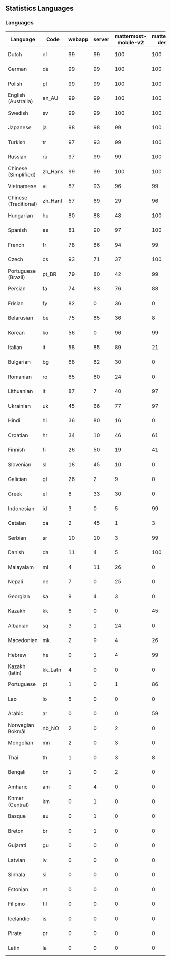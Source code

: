 ## Statistics Languages ##
###  Languages  ###
|Language|Code|webapp|server|mattermost-mobile-v2|mattermost-desktop|playbook-webapp|calls-webapp|Total|Last Modified|
|---|---|---|---|---|---|---|---|---|---|
|Dutch|nl| 99| 99| 100| 100| 0| 100| 99|2024-03-25T11:24:46.402197Z|
|German|de| 99| 99| 100| 100| 0| 100| 99|2024-03-25T11:13:26.702881Z|
|Polish|pl| 99| 99| 100| 100| 0| 100| 99|2024-03-25T11:25:05.927837Z|
|English (Australia)|en_AU| 99| 99| 100| 100| 0| 0| 99|2024-03-25T11:14:07.009719Z|
|Swedish|sv| 99| 99| 100| 100| 0| 89| 99|2024-03-25T11:28:08.621597Z|
|Japanese|ja| 98| 98| 99| 100| 0| 97| 98|2024-03-25T11:20:01.968952Z|
|Turkish|tr| 97| 93| 99| 100| 0| 100| 97|2024-03-25T11:28:45.969535Z|
|Russian|ru| 97| 99| 99| 100| 0| 68| 95|2024-03-25T11:26:36.553319Z|
|Chinese (Simplified)|zh_Hans| 99| 99| 100| 100| 0| 100| 95|2024-03-25T11:29:43.123016Z|
|Vietnamese|vi| 87| 93| 96| 99| 0| 89| 90|2024-03-25T11:29:24.095175Z|
|Chinese (Traditional)|zh_Hant| 57| 69| 29| 96| 0| 15| 87|2024-03-25T11:30:01.383522Z|
|Hungarian|hu| 80| 88| 48| 100| 0| 0| 80|2024-03-25T11:18:44.246903Z|
|Spanish|es| 81| 90| 97| 100| 0| 25| 79|2024-03-25T11:14:26.490907Z|
|French|fr| 78| 86| 94| 99| 0| 52| 79|2024-03-25T11:16:26.051651Z|
|Czech|cs| 93| 71| 37| 100| 0| 97| 78|2024-03-25T11:12:46.605954Z|
|Portuguese (Brazil)|pt_BR| 79| 80| 42| 99| 0| 89| 76|2024-03-25T11:25:42.579677Z|
|Persian|fa| 74| 83| 76| 88| 0| 0| 72|2024-03-25T11:15:26.443971Z|
|Frisian|fy| 82| 0| 36| 0| 0| 0| 71|2024-03-25T11:16:45.682218Z|
|Belarusian|be| 75| 85| 36| 8| 0| 0| 71|2024-03-25T11:11:05.709466Z|
|Korean|ko| 56| 0| 96| 99| 0| 89| 67|2024-03-25T11:21:37.340659Z|
|Italian|it| 58| 85| 89| 21| 0| 21| 67|2024-03-25T11:19:42.953191Z|
|Bulgarian|bg| 68| 82| 30| 0| 0| 0| 65|2024-03-25T11:11:26.306392Z|
|Romanian|ro| 65| 80| 24| 0| 0| 0| 62|2024-03-25T11:26:18.626646Z|
|Lithuanian|lt| 87| 7| 40| 97| 0| 80| 62|2024-03-25T11:22:34.985480Z|
|Ukrainian|uk| 45| 66| 77| 97| 0| 0| 56|2024-03-25T11:29:04.574266Z|
|Hindi|hi| 36| 80| 16| 0| 0| 0| 44|2024-03-25T11:18:04.828805Z|
|Croatian|hr| 34| 10| 46| 61| 0| 97| 35|2024-03-25T11:18:24.463987Z|
|Finnish|fi| 26| 50| 19| 41| 0| 0| 32|2024-03-25T11:15:45.890430Z|
|Slovenian|sl| 18| 45| 10| 0| 0| 0| 22|2024-03-25T11:27:12.696564Z|
|Galician|gl| 26| 2| 9| 0| 0| 0| 17|2024-03-25T11:17:05.731350Z|
|Greek|el| 8| 33| 30| 0| 0| 0| 17|2024-03-25T11:13:47.198989Z|
|Indonesian|id| 3| 0| 5| 99| 0| 0| 14|2024-03-25T11:19:03.116426Z|
|Catalan|ca| 2| 45| 1| 3| 0| 0| 13|2024-03-25T11:12:24.977809Z|
|Serbian|sr| 10| 10| 3| 99| 0| 0| 12|2024-03-25T11:27:49.072771Z|
|Danish|da| 11| 4| 5| 100| 0| 0| 11|2024-03-25T11:13:06.523875Z|
|Malayalam|ml| 4| 11| 26| 0| 0| 0| 9|2024-03-25T11:23:32.078550Z|
|Nepali|ne| 7| 0| 25| 0| 0| 0| 7|2024-03-25T11:24:28.191252Z|
|Georgian|ka| 9| 4| 3| 0| 0| 0| 7|2024-03-25T11:20:22.196133Z|
|Kazakh|kk| 6| 0| 0| 45| 0| 0| 6|2024-03-25T11:20:59.108181Z|
|Albanian|sq| 3| 1| 24| 0| 0| 0| 5|2024-03-25T11:27:31.119243Z|
|Macedonian|mk| 2| 9| 4| 26| 0| 0| 5|2024-03-25T11:23:12.776681Z|
|Hebrew|he| 0| 1| 4| 99| 0| 0| 4|2024-03-25T11:17:42.904259Z|
|Kazakh (latin)|kk_Latn| 4| 0| 0| 0| 0| 0| 4|2024-03-25T11:20:40.260986Z|
|Portuguese|pt| 1| 0| 1| 86| 0| 0| 3|2024-03-25T11:26:00.162357Z|
|Lao|lo| 5| 0| 0| 0| 0| 0| 3|2024-03-25T11:22:15.164140Z|
|Arabic|ar| 0| 0| 0| 59| 0| 0| 2|2024-03-25T11:10:44.362859Z|
|Norwegian Bokmål|nb_NO| 2| 0| 2| 0| 0| 0| 2|2024-03-25T11:24:09.280632Z|
|Mongolian|mn| 2| 0| 3| 0| 0| 0| 2|2024-03-25T11:23:50.048378Z|
|Thai|th| 1| 0| 3| 8| 0| 0| 1|2024-03-25T11:33:00.620773Z|
|Bengali|bn| 1| 0| 2| 0| 0| 0| 1|2024-03-25T11:11:46.124030Z|
|Amharic|am| 0| 4| 0| 0| 0| 0| 1|2024-03-25T11:10:24.678762Z|
|Khmer (Central)|km| 0| 1| 0| 0| 0| 0| 0|2024-03-25T11:21:18.815873Z|
|Basque|eu| 0| 1| 0| 0| 0| 0| 0|2024-03-25T11:15:05.072096Z|
|Breton|br| 0| 1| 0| 0| 0| 0| 0|2024-03-25T11:12:05.579913Z|
|Gujarati|gu| 0| 0| 0| 0| 0| 0| 0|2024-03-25T11:17:24.933285Z|
|Latvian|lv| 0| 0| 0| 0| 0| 0| 0|2024-03-25T11:22:53.141419Z|
|Sinhala|si| 0| 0| 0| 0| 0| 0| 0|2024-03-25T11:26:54.466379Z|
|Estonian|et| 0| 0| 0| 0| 0| 0| 0|2024-03-25T11:14:45.531810Z|
|Filipino|fil| 0| 0| 0| 0| 0| 0| 0|2024-03-25T11:16:05.576310Z|
|Icelandic|is| 0| 0| 0| 0| 0| 0| 0|2024-03-25T11:19:22.816047Z|
|Pirate|pr| 0| 0| 0| 0| 0| 0| 0|2024-03-25T11:25:23.633924Z|
|Latin|la| 0| 0| 0| 0| 0| 0| 0|2024-03-25T11:21:55.165261Z|
